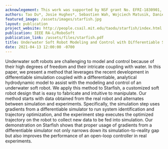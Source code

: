```yaml
---
acknowlegement: This work was supported by NSF grant No. EFRI-1830901, IARPA grant No. 2019-19020100001, and DARPA grant No. FA8750-20-C-0075.
authors: Tao Du*, Josie Hughes*, Sebastien Wah, Wojciech Matusik, Daniela Rus
featured_image: /assets/images/starfish.jpg
layout: publication
project_website: http://people.csail.mit.edu/taodu/starfish/index.html
publication: IEEE RA-L/RoboSoft
publication_link: /assets/files/starfish.pdf
title: Underwater Soft Robot Modeling and Control with Differentiable Simulation
date: 2021-04-13 12:00:00 -0700
---
```


Underwater soft robots are challenging to model and control because of their high degrees of freedom and their intricate coupling with water. In this paper, we present a method that leverages the recent development in differentiable simulation coupled with a differentiable, analytical hydrodynamic model to assist with the modeling and control of an underwater soft robot. We apply this method to Starfish, a customized soft robot design that is easy to fabricate and intuitive to manipulate. Our method starts with data obtained from the real robot and alternates between simulation and experiments. Specifically, the simulation step uses gradients from a differentiable simulator to run system identification and trajectory optimization, and the experiment step executes the optimized trajectory on the robot to collect new data to be fed into simulation. Our demonstration on Starfish shows that proper usage of gradients from a differentiable simulator not only narrows down its simulation-to-reality gap but also improves the performance of an open-loop controller in real experiments.